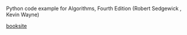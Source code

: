 Python code example for Algorithms, Fourth Edition (Robert Sedgewick , Kevin Wayne)

[booksite](http://algs4.cs.princeton.edu/home/)
